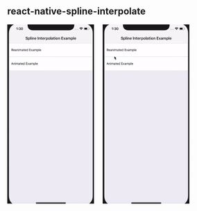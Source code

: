 ## react-native-spline-interpolate
<img src="Gifs/reanimated.gif" width="200" />&nbsp;&nbsp;&nbsp;&nbsp;
<img src="Gifs/animated.gif" width="200" />
